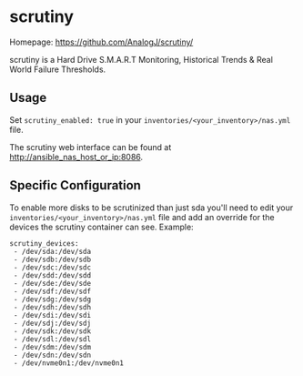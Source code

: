 # scrutiny

Homepage: <https://github.com/AnalogJ/scrutiny/>

scrutiny is a Hard Drive S.M.A.R.T Monitoring, Historical Trends & Real World Failure Thresholds.

## Usage

Set `scrutiny_enabled: true` in your `inventories/<your_inventory>/nas.yml` file.

The scrutiny web interface can be found at <http://ansible_nas_host_or_ip:8086>.

## Specific Configuration

To enable more disks to be scrutinized than just sda you'll need to edit your `inventories/<your_inventory>/nas.yml` file and add an override for the devices the scrutiny container can see. Example:

`scrutiny_devices:`  
` - /dev/sda:/dev/sda`   
` - /dev/sdb:/dev/sdb`   
` - /dev/sdc:/dev/sdc`   
` - /dev/sdd:/dev/sdd`  
` - /dev/sde:/dev/sde`  
` - /dev/sdf:/dev/sdf`  
` - /dev/sdg:/dev/sdg`  
` - /dev/sdh:/dev/sdh`  
` - /dev/sdi:/dev/sdi`  
` - /dev/sdj:/dev/sdj`  
` - /dev/sdk:/dev/sdk`  
` - /dev/sdl:/dev/sdl`  
` - /dev/sdm:/dev/sdm`  
` - /dev/sdn:/dev/sdn`  
` - /dev/nvme0n1:/dev/nvme0n1`  
